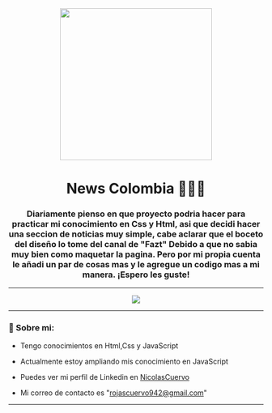 <div id="Header" align="center">

   <img src="https://media3.giphy.com/media/26tnlqgsV9gbihbO0/200.webp?cid=ecf05e47bsv55lja5zyj01df5xcru8eg46nn3v91nlvkpy98&rid=200.webp&ct=g" width="300">
   <h1 align="center""">News Colombia 📝👨‍💼</h1>
   <h3 align="center"> Diariamente pienso en que proyecto podria hacer para practicar mi conocimiento en Css y Html, asi que decidi hacer una seccion 
   de noticias muy simple, cabe aclarar que el boceto del diseño lo tome del canal de "Fazt" Debido a que no sabia muy bien como maquetar la pagina.
   Pero por mi propia cuenta le añadi un par de cosas mas y le agregue un codigo mas a mi manera. ¡Espero les guste!
   </h3>

</div>

---

<div align="center">
    <div>
        <img src="https://acortar.link/0ndeUz"/>
    </div>
</div>

---

###  🧑 Sobre mi:

- Tengo conocimientos en Html,Css y JavaScript

- Actualmente estoy ampliando mis conocimiento en JavaScript

- Puedes ver mi perfil de Linkedin en [NicolasCuervo](https://www.linkedin.com/in/nicolas-esteban-rojas-cuervo-9b72831ba/)

- Mi correo de contacto es "rojascuervo942@gmail.com"

---

